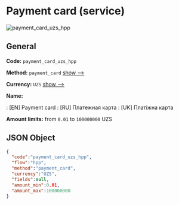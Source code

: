 
# Payment card (service) 
![payment_card_uzs_hpp](https://static.openfintech.io/payment_methods/payment_card_uzs_hpp/logo.svg?w=400&c=v0.59.26#w200)  

## General 
 
**Code:** `payment_card_uzs_hpp` 
 
**Method:** `payment_card` 
 [show -->](/payment-methods/payment_card/) 
 
**Currency:** `UZS` [show -->](/currencies/UZS/) 
 
**Name:** 
 
:	[EN] Payment card 
:	[RU] Платежная карта 
:	[UK] Платіжна карта 
 
**Amount limits:** from `0.01` to `100000000` UZS 

## JSON Object 

```json
{
  "code":"payment_card_uzs_hpp",
  "flow":"hpp",
  "method":"payment_card",
  "currency":"UZS",
  "fields":null,
  "amount_min":0.01,
  "amount_max":100000000
}
```  
